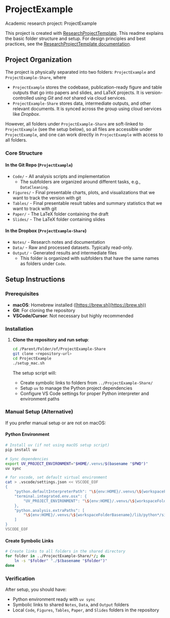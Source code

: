 # ProjectExample

Academic research project: ProjectExample

This project is created with [ResearchProjectTemplate](https://github.com/FuZhiyu/ResearchProjectTemplate). This readme explains the basic folder structure and setup. For design principles and best practices, see the [ResearchProjectTemplate documentation](https://github.com/FuZhiyu/ResearchProjectTemplate).


## Project Organization

The project is physically separated into two folders: `ProjectExample` and `ProjectExample-Share`, where 

- `ProjectExample` stores the codebase, publication-ready figure and table outputs that go into papers and slides, and LaTeX projects. It is version-controlled using *Git* and *not* shared via cloud services. 
- `ProjectExample-Share` stores data, intermediate outputs, and other relevant documents. It is synced across the group using cloud services like *Dropbox*. 

However, all folders under `ProjectExample-Share` are soft-linked to `ProjectExample` (see the setup below), so all files are accessible under `ProjectExample`, and one can work directly in `ProjectExample` with access to all folders. 

### Core Structure

#### In the Git Repo (`ProjectExample`)
- `Code/` - All analysis scripts and implementation
   - The subfolders are organized around different tasks, e.g., `DataCleaning`.
- `Figures/` - Final presentable charts, plots, and visualizations that we want to track the version with git
- `Tables/` - Final presentable result tables and summary statistics that we want to track with git
- `Paper/` - The LaTeX folder containing the draft
- `Slides/` - The LaTeX folder containing slides

#### In the Dropbox (`ProjectExample-Share`)
- `Notes/` - Research notes and documentation
- `Data/` - Raw and processed datasets. Typically read-only. 
- `Output/` - Generated results and intermediate files
    - This folder is organized with subfolders that have the same names as folders under `Code`.

## Setup Instructions

### Prerequisites

- **macOS**: Homebrew installed ([https://brew.sh](https://brew.sh))
- **Git**: For cloning the repository
- **VSCode/Cursor**: Not necessary but highly recommended

### Installation

1. **Clone the repository and run setup**:
   ```bash
   cd /Parent/Folder/of/ProjectExample-Share
   git clone <repository-url>
   cd ProjectExample
   ./setup_mac.sh
   ```

   The setup script will:
   - Create symbolic links to folders from `../ProjectExample-Share/`
   - Setup `uv` to manage the Python project dependencies
   - Configure VS Code settings for proper Python interpreter and environment paths

### Manual Setup (Alternative)

If you prefer manual setup or are not on macOS:

#### Python Environment
```bash
# Install uv (if not using macOS setup script)
pip install uv

# Sync dependencies
export UV_PROJECT_ENVIRONMENT="$HOME/.venvs/$(basename "$PWD")"
uv sync

# for vscode, set default virtual environment
cat > .vscode/settings.json << VSCODE_EOF
{
    "python.defaultInterpreterPath": "\${env:HOME}/.venvs/\${workspaceFolderBasename}/bin/python",
    "terminal.integrated.env.osx": {
        "UV_PROJECT_ENVIRONMENT": "\${env:HOME}/.venvs/\${workspaceFolderBasename}"
    },
    "python.analysis.extraPaths": [
        "\${env:HOME}/.venvs/\${workspaceFolderBasename}/lib/python*/site-packages"
    ]
}
VSCODE_EOF
```

#### Create Symbolic Links
```bash
# Create links to all folders in the shared directory
for folder in ../ProjectExample-Share/*/; do
    ln -s "$folder" "./$(basename "$folder")"
done
```

### Verification

After setup, you should have:
- Python environment ready with `uv sync`
- Symbolic links to shared `Notes`, `Data`, and `Output` folders
- Local `Code`, `Figures`, `Tables`, `Paper`, and `Slides` folders in the repository
